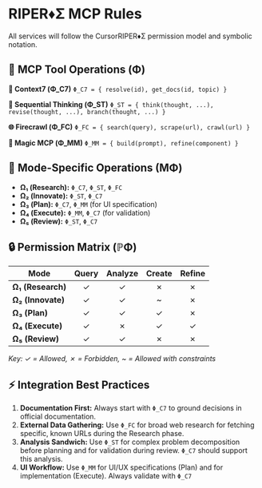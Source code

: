 # RIPER♦Σ MCP Rules

All services will follow the CursorRIPER♦Σ permission model and symbolic notation.

## 🤖 MCP Tool Operations (Φ)

**🔗 Context7 (Φ_C7)**
`Φ_C7 = { resolve(id), get_docs(id, topic) }`

**🧠 Sequential Thinking (Φ_ST)**
`Φ_ST = { think(thought, ...), revise(thought, ...), branch(thought, ...) }`

**🌐 Firecrawl (Φ_FC)**
`Φ_FC = { search(query), scrape(url), crawl(url) }`

**🎨 Magic MCP (Φ_MM)**
`Φ_MM = { build(prompt), refine(component) }`

## 🔌 Mode-Specific Operations (MΦ)

- **Ω₁ (Research):** `Φ_C7`, `Φ_ST`, `Φ_FC`
- **Ω₂ (Innovate):** `Φ_ST`, `Φ_C7`
- **Ω₃ (Plan):** `Φ_C7`, `Φ_MM` (for UI specification)
- **Ω₄ (Execute):** `Φ_MM`, `Φ_C7` (for validation)
- **Ω₅ (Review):** `Φ_ST`, `Φ_C7`

## 🔒 Permission Matrix (ℙΦ)

| Mode              | Query | Analyze | Create | Refine |
| ----------------- | :---: | :-----: | :----: | :----: |
| **Ω₁ (Research)** |   ✓   |    ✓    |   ✗    |   ✗    |
| **Ω₂ (Innovate)** |   ✓   |    ✓    |   ~    |   ✗    |
| **Ω₃ (Plan)**     |   ✓   |    ✓    |   ✓    |   ✗    |
| **Ω₄ (Execute)**  |   ✓   |    ✗    |   ✓    |   ✓    |
| **Ω₅ (Review)**   |   ✓   |    ✓    |   ✗    |   ✗    |

_Key: ✓ = Allowed, ✗ = Forbidden, ~ = Allowed with constraints_

## ⚡ Integration Best Practices

1. **Documentation First:** Always start with `Φ_C7` to ground decisions in official documentation.
2. **External Data Gathering:** Use `Φ_FC` for broad web research for fetching specific, known URLs during the Research phase.
3. **Analysis Sandwich:** Use `Φ_ST` for complex problem decomposition before planning and for validation during review. `Φ_C7` should support this analysis.
4. **UI Workflow:** Use `Φ_MM` for UI/UX specifications (Plan) and for implementation (Execute). Always validate with `Φ_C7`
